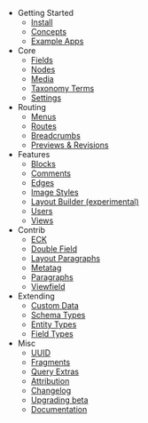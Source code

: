<!-- _sidebar.md -->

- Getting Started
  - [Install](/)
  - [Concepts](start/concepts.md)
  - [Example Apps](misc/example-apps.md)
- Core
  - [Fields](core/fields.md)
  - [Nodes](core/nodes.md)
  - [Media](core/media.md)
  - [Taxonomy Terms](core/terms.md)
  - [Settings](core/settings.md)
- Routing
  - [Menus](features/menus.md)
  - [Routes](features/routes.md)
  - [Breadcrumbs](features/breadcrumbs.md)
  - [Previews & Revisions](features/previews-revisions.md)
- Features
  - [Blocks](features/blocks.md)
  - [Comments](features/comments.md)
  - [Edges](features/edges.md)
  - [Image Styles](features/image-styles.md)
  - [Layout Builder (experimental)](features/layout-builder.md)
  - [Users](features/users.md)
  - [Views](features/views.md)
- Contrib
  - [ECK](contrib/eck.md)
  - [Double Field](contrib/doublefield.md)
  - [Layout Paragraphs](contrib/layout-paragraphs.md)
  - [Metatag](contrib/metatags.md)
  - [Paragraphs](contrib/paragraphs.md)
  - [Viewfield](contrib/viewfield.md)
- Extending
  - [Custom Data](extending/custom_data.md)
  - [Schema Types](extending/schema_type.md)
  - [Entity Types](extending/entity_type.md)
  - [Field Types](extending/field_type.md)
- Misc
  - [UUID](misc/uuid.md)
  - [Fragments](misc/fragments.md)
  - [Query Extras](misc/query-extras.md)
  - [Attribution](misc/credit.md)
  - [Changelog](misc/changelog.md)
  - [Upgrading beta](misc/upgrading.md)
  - [Documentation](https://github.com/drupal-graphql-compose/documentation)
